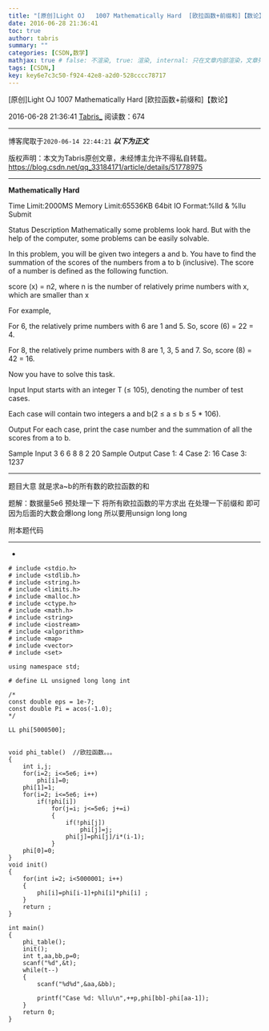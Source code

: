 ```yaml
---
title: "[原创]Light OJ   1007 Mathematically Hard  [欧拉函数+前缀和]【数论】"
date: 2016-06-28 21:36:41
toc: true
author: tabris
summary: ""
categories: [CSDN,数学]
mathjax: true # false: 不渲染, true: 渲染, internal: 只在文章内部渲染，文章列表中不渲染
tags: [CSDN,]
key: key6e7c3c50-f924-42e8-a2d0-528cccc78717
---
```


[原创]Light OJ   1007 Mathematically Hard  [欧拉函数+前缀和]【数论】

2016-06-28 21:36:41  [Tabris_](https://me.csdn.net/qq_33184171) 阅读数：674

---

博客爬取于`2020-06-14 22:44:21`
***以下为正文***

版权声明：本文为Tabris原创文章，未经博主允许不得私自转载。
https://blog.csdn.net/qq_33184171/article/details/51778975

<!-- more -->

---


**Mathematically Hard**

Time Limit:2000MS     Memory Limit:65536KB     64bit IO Format:%lld & %llu
Submit
 
Status
Description
Mathematically some problems look hard. But with the help of the computer, some problems can be easily solvable.

In this problem, you will be given two integers a and b. You have to find the summation of the scores of the numbers from a to b (inclusive). The score of a number is defined as the following function.

score (x) = n2, where n is the number of relatively prime numbers with x, which are smaller than x

For example,

For 6, the relatively prime numbers with 6 are 1 and 5. So, score (6) = 22 = 4.

For 8, the relatively prime numbers with 8 are 1, 3, 5 and 7. So, score (8) = 42 = 16.

Now you have to solve this task.

Input
Input starts with an integer T (≤ 105), denoting the number of test cases.

Each case will contain two integers a and b(2 ≤ a ≤ b ≤ 5 * 106).

Output
For each case, print the case number and the summation of all the scores from a to b.

Sample Input
3
6 6
8 8
2 20
Sample Output
Case 1: 4
Case 2: 16
Case 3: 1237



------------------------------------

题目大意  就是求a~b的所有数的欧拉函数的和 

题解：数据量5e6 预处理一下 将所有欧拉函数的平方求出  在处理一下前缀和 即可  因为后面的大数会爆long long 所以要用unsign long long

附本题代码

------------------------------------------------------
-
```
# include <stdio.h>
# include <stdlib.h>
# include <string.h>
# include <limits.h>
# include <malloc.h>
# include <ctype.h>
# include <math.h>
# include <string>
# include <iostream>
# include <algorithm>
# include <map>
# include <vector>
# include <set>

using namespace std;

# define LL unsigned long long int

/*
const double eps = 1e-7;
const double Pi = acos(-1.0);
*/

LL phi[5000500];


void phi_table()  //欧拉函数。。。
{
    int i,j;
    for(i=2; i<=5e6; i++)
        phi[i]=0;
    phi[1]=1;
    for(i=2; i<=5e6; i++)
        if(!phi[i])
            for(j=i; j<=5e6; j+=i)
            {
                if(!phi[j])
                    phi[j]=j;
                phi[j]=phi[j]/i*(i-1);
            }
    phi[0]=0;
}
void init()
{
    for(int i=2; i<5000001; i++)
    {
        phi[i]=phi[i-1]+phi[i]*phi[i] ;
    }
    return ;
}

int main()
{
    phi_table();
    init();
    int t,aa,bb,p=0;
    scanf("%d",&t);
    while(t--)
    {
        scanf("%d%d",&aa,&bb);

        printf("Case %d: %llu\n",++p,phi[bb]-phi[aa-1]);
    }
    return 0;
}

```
